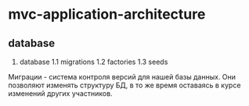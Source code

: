 # mvc-application-architecture

## database

1. database
  1.1 migrations
  1.2 factories
  1.3 seeds

Миграции - система контроля версий для нашей базы данных. Они позволяют изменять структуру БД, в то же время оставаясь в курсе изменений других участников.

